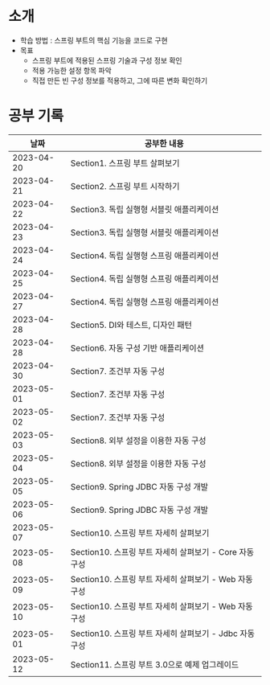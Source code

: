 # 소개

- 학습 방법 : 스프링 부트의 핵심 기능을 코드로 구현
- 목표 
  - 스프링 부트에 적용된 스프링 기술과 구성 정보 확인
  - 적용 가능한 설정 항목 파악
  - 직접 만든 빈 구성 정보를 적용하고, 그에 따른 변화 확인하기


# 공부 기록


| 날짜         | 공부한 내용                                 |
|------------|----------------------------------------|
| 2023-04-20 | Section1. 스프링 부트 살펴보기                  |
| 2023-04-21 | Section2. 스프링 부트 시작하기                  |
| 2023-04-22 | Section3. 독립 실행형 서블릿 애플리케이션            |
| 2023-04-23 | Section3. 독립 실행형 서블릿 애플리케이션            |
| 2023-04-24 | Section4. 독립 실행형 스프링 애플리케이션            |
| 2023-04-25 | Section4. 독립 실행형 스프링 애플리케이션            |
| 2023-04-27 | Section4. 독립 실행형 스프링 애플리케이션            |
| 2023-04-28 | Section5. DI와 테스트, 디자인 패턴              |
| 2023-04-28 | Section6. 자동 구성 기반 애플리케이션              |
| 2023-04-30 | Section7. 조건부 자동 구성                    |
| 2023-05-01 | Section7. 조건부 자동 구성                    |
| 2023-05-02 | Section7. 조건부 자동 구성                    |
| 2023-05-03 | Section8. 외부 설정을 이용한 자동 구성             |
| 2023-05-04 | Section8. 외부 설정을 이용한 자동 구성             |
| 2023-05-05 | Section9. Spring JDBC 자동 구성 개발         |
| 2023-05-06 | Section9. Spring JDBC 자동 구성 개발         |
| 2023-05-07 | Section10. 스프링 부트 자세히 살펴보기             |
| 2023-05-08 | Section10. 스프링 부트 자세히 살펴보기 - Core 자동구성 |
| 2023-05-09 | Section10. 스프링 부트 자세히 살펴보기 - Web 자동구성  |
| 2023-05-10 | Section10. 스프링 부트 자세히 살펴보기 - Web 자동구성  |
| 2023-05-01 | Section10. 스프링 부트 자세히 살펴보기 - Jdbc 자동구성 |
| 2023-05-12 | Section11. 스프링 부트 3.0으로 예제 업그레이드 |


